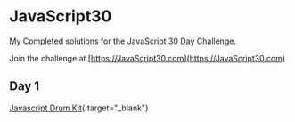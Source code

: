 # JavaScript30

My Completed solutions for the JavaScript 30 Day Challenge.

Join the challenge at [https://JavaScript30.com](https://JavaScript30.com)

## Day 1 

[Javascript Drum Kit](day1/index.html){:target="_blank"}